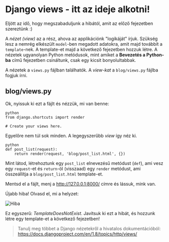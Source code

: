 # Django views - itt az ideje alkotni!

Eljött az idő, hogy megszabaduljunk a hibától, amit az előző fejezetben szereztünk :)

A *nézet (view)* az a rész, ahova az applikációnk "logikáját" írjuk. Szükség lesz a nemrég elkészült `model`-ben megadott adatokra, amit majd továbbít a `template`-nek. A template-et majd a következő fejezetben hozzuk létre. A nézetek ugyanolyan Python metódusok, mint amiket a **Bevezetés a Python-ba** című fejezetben csináltunk, csak egy kicsit bonyolultabbak.

A nézetek a `views.py` fájlban találhatók. A *view-kat* a `blog/views.py` fájlba fogjuk írni.

## blog/views.py

Ok, nyissuk ki ezt a fájlt és nézzük, mi van benne:

    python
    from django.shortcuts import render
    
    # Create your views here.
    

Egyelőre nem túl sok minden. A legegyszerűbb *view* így néz ki.

    python
    def post_list(request):
        return render(request, 'blog/post_list.html', {})
    

Mint látod, létrehoztunk egy `post_list` elnevezésű metódust (`def`), ami vesz egy `request`-et és `return`-öl (visszaad) egy `render` metódust, ami összeállítja a `blog/post_list.html` template-et.

Mentsd el a fájlt, menj a http://127.0.0.1:8000/ címre és lássuk, mink van.

Újabb hiba! Olvasd el, mi a helyzet:

![Hiba][1]

 [1]: images/error.png

Ez egyszerű: *TemplateDoesNotExist*. Javítsuk ki ezt a hibát, és hozzunk létre egy template-et a következő fejezetben!

> Tanulj meg többet a Django nézetekről a hivatalos dokumentációból: https://docs.djangoproject.com/en/1.8/topics/http/views/
